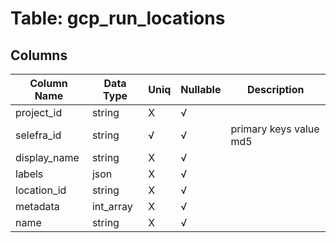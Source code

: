 # Table: gcp_run_locations

## Columns 

|  Column Name   |  Data Type  | Uniq | Nullable | Description | 
|  ----  | ----  | ----  | ----  | ---- | 
| project_id | string | X | √ |  | 
| selefra_id | string | √ | √ | primary keys value md5 | 
| display_name | string | X | √ |  | 
| labels | json | X | √ |  | 
| location_id | string | X | √ |  | 
| metadata | int_array | X | √ |  | 
| name | string | X | √ |  | 


